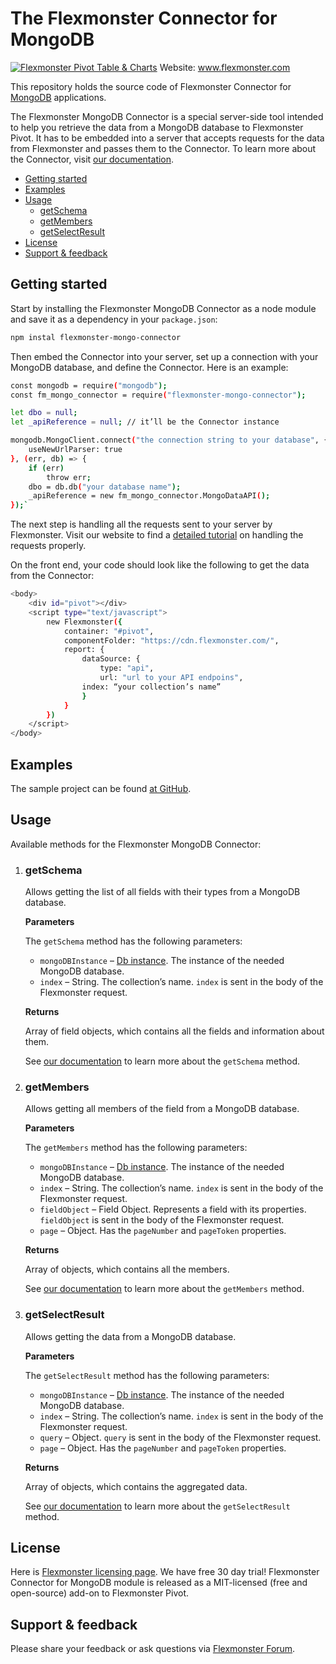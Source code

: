 # The Flexmonster Connector for MongoDB

[![Flexmonster Pivot Table & Charts](https://s3.amazonaws.com/flexmonster/github/fm-github-cover.png)](https://flexmonster.com)
Website: www.flexmonster.com

This repository holds the source code of Flexmonster Connector for [MongoDB](https://www.mongodb.com/) applications.

The Flexmonster MongoDB Connector is a special server-side tool intended to help you retrieve the data from a MongoDB database to Flexmonster Pivot. It has to be embedded into a server that accepts requests for the data from Flexmonster and passes them to the Connector. To learn more about the Connector, visit [our documentation](https://www.flexmonster.com/doc/introduction-to-the-flexmonster-mongodb-connector/).

- [Getting started](#getting-started)
- [Examples](#examples)
- [Usage](#usage)
  - [getSchema](#getschema)
  - [getMembers](#getMembers)
  - [getSelectResult](#getSelectResult)
- [License](#license)
- [Support & feedback](#support--feedback)

## Getting started

Start by installing the Flexmonster MongoDB Connector as a node module and save it as a dependency in your `package.json`:

```bash
npm instal flexmonster-mongo-connector
```

Then embed the Connector into your server, set up a connection with your MongoDB database, and define the Connector. Here is an example:

```bash
const mongodb = require("mongodb");
const fm_mongo_connector = require("flexmonster-mongo-connector");

let dbo = null;
let _apiReference = null; // it’ll be the Connector instance

mongodb.MongoClient.connect("the connection string to your database", {
    useNewUrlParser: true
}, (err, db) => {
    if (err)
        throw err;
    dbo = db.db("your database name");
    _apiReference = new fm_mongo_connector.MongoDataAPI();
});`
```
The next step is handling all the requests sent to your server by Flexmonster. Visit our website to find a [detailed tutorial](https://www.flexmonster.com/doc/embedding-the-connector-into-the-server/) on handling the requests properly.

On the front end, your code should look like the following to get the data from the Connector:

```bash
<body>
    <div id="pivot"></div>
    <script type="text/javascript">
        new Flexmonster({
            container: "#pivot",
            componentFolder: "https://cdn.flexmonster.com/",
            report: {
                dataSource: {
                    type: "api",
                    url: "url to your API endpoins",
	            index: “your collection’s name”
                }
            }
        })
    </script>
</body>
```

## Examples

The sample project can be found [at GitHub](https://github.com/flexmonster/pivot-mongo).

## Usage

Available methods for the Flexmonster MongoDB Connector:

1. ### getSchema

   Allows getting the list of all fields with their types from a MongoDB database.

   **Parameters**

   The `getSchema` method has the following parameters:

   - `mongoDBInstance` – [Db instance](https://mongodb.github.io/node-mongodb-native/api-generated/db.html). The instance of the needed MongoDB database.
   - `index` – String. The collection’s name. `index` is sent in the body of the Flexmonster request.

   **Returns**

   Array of field objects, which contains all the fields and information about them.

   See [our documentation](https://www.flexmonster.com/api/getschema/) to learn more about the `getSchema` method. 

2. ### getMembers

   Allows getting all members of the field from a MongoDB database.

   **Parameters**

   The `getMembers` method has the following parameters:

   - `mongoDBInstance` – [Db instance](https://mongodb.github.io/node-mongodb-native/api-generated/db.html). The instance of the needed MongoDB database.
   - `index` – String. The collection’s name. `index` is sent in the body of the Flexmonster request.
   - `fieldObject` – Field Object. Represents a field with its properties. `fieldObject` is sent in the body of the Flexmonster request.
   - `page` – Object. Has the `pageNumber` and `pageToken` properties.

   **Returns**

   Array of objects, which contains all the members. 

   See [our documentation](https://www.flexmonster.com/api/getmembers-2/) to learn more about the `getMembers` method. 

3. ### getSelectResult

   Allows getting the data from a MongoDB database.

   **Parameters**

   The `getSelectResult` method has the following parameters:
   - `mongoDBInstance` – [Db instance](https://mongodb.github.io/node-mongodb-native/api-generated/db.html). The instance of the needed MongoDB database.
   - `index` – String. The collection’s name. `index` is sent in the body of the Flexmonster request.
   - `query` – Object. `query` is sent in the body of the Flexmonster request.
   - `page` – Object. Has the `pageNumber` and `pageToken` properties.

   **Returns**
  
   Array of objects, which contains the aggregated data.

   See [our documentation](https://www.flexmonster.com/api/getselectresult/) to learn more about the `getSelectResult` method. 

## License

Here is [Flexmonster licensing page](https://www.flexmonster.com/pivot-table-editions-and-pricing/). We have free 30 day trial! Flexmonster Connector for MongoDB module is released as a MIT-licensed (free and open-source) add-on to Flexmonster Pivot.

## Support & feedback

Please share your feedback or ask questions via [Flexmonster Forum](https://www.flexmonster.com/forum/).
